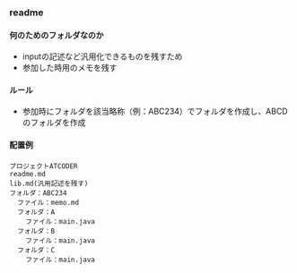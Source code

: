 ### readme

#### 何のためのフォルダなのか
- inputの記述など汎用化できるものを残すため
- 参加した時用のメモを残す

#### ルール
- 参加時にフォルダを該当略称（例：ABC234）でフォルダを作成し、ABCDのフォルダを作成

#### 配置例
```
プロジェクトATCODER
readme.md
lib.md(汎用記述を残す)
フォルダ：ABC234
  ファイル：memo.md
  フォルダ：A
    ファイル：main.java
  フォルダ：B
    ファイル：main.java
  フォルダ：C 
    ファイル：main.java
```
